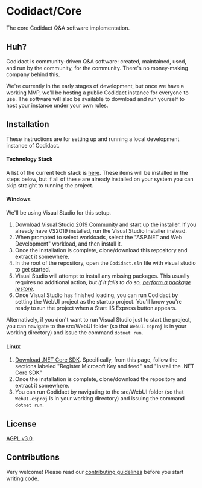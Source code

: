 # Codidact/Core
The core Codidact Q&amp;A software implementation.

## Huh?
Codidact is community-driven Q&A software: created, maintained, used, and run by the community, for the community. There's no
money-making company behind this.

We're currently in the early stages of development, but once we have a working MVP, we'll be hosting a public Codidact instance
for everyone to use. The software will also be available to download and run yourself to host your instance under your own
rules.

## Installation
These instructions are for setting up and running a local development instance of Codidact.

#### Technology Stack
A list of the current tech stack is [here](https://github.com/codidact/docs/wiki/Technology-Stack).
These items will be installed in the steps below, but if all of these are already installed on your
system you can skip straight to running the project.

#### Windows
We'll be using Visual Studio for this setup.

1. [Download Visual Studio 2019 Community](https://visualstudio.microsoft.com/downloads/) and start up the installer. If you
   already have VS2019 installed, run the Visual Studio Installer instead.
2. When prompted to select workloads, select the "ASP.NET and Web Development" workload, and then install it.
3. Once the installation is complete, clone/download this repository and extract it somewhere.
4. In the root of the repository, open the `Codidact.sln` file with visual studio to get started.
5. Visual Studio will attempt to install any missing packages. This usually requires no additional action, *but if it fails to do so, 
   [perform a package restore](https://docs.microsoft.com/en-US/nuget/consume-packages/package-restore).*
6. Once Visual Studio has finished loading, you can run Codidact by setting the WebUI project as the startup project. You'll
   know you're ready to run the project when a Start IIS Express button appears.

Alternatively, if you don't want to run Visual Studio just to start the project, you can navigate to the src/WebUI folder
(so that `WebUI.csproj` is in your working directory) and issue the command `dotnet run`.

#### Linux
1. [Download .NET Core SDK](https://docs.microsoft.com/en-us/dotnet/core/install/linux-package-manager-ubuntu-1904). Specifically,
   from this page, follow the sections labeled "Register Microsoft Key and feed" and "Install the .NET Core SDK"
2. Once the installation is complete, clone/download the repository and extract it somewhere.
3. You can run Codidact by navigating to the src/WebUI folder (so that `WebUI.csproj` is in your working directory) and issuing
   the command `dotnet run`.


## License
[AGPL v3.0](https://github.com/codidact/core/blob/develop/LICENSE).

## Contributions
Very welcome! Please read our [contributing guidelines](https://github.com/codidact/core/blob/develop/CONTRIBUTING.md) before
you start writing code.
